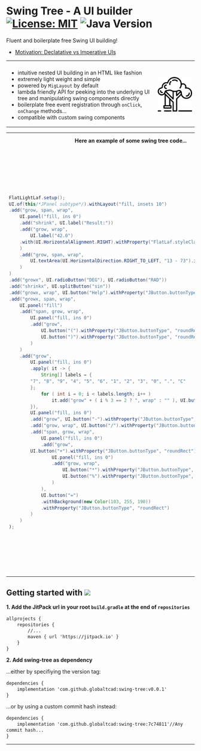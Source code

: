 
# Swing Tree - A UI builder [![License: MIT](https://img.shields.io/badge/License-MIT-yellow.svg)](https://opensource.org/licenses/MIT) ![Java Version](https://img.shields.io/static/v1.svg?label=Java&message=8%2B&color=blue) #

Fluent and boilerplate free Swing UI building!

- [Motivation: Declatative vs Imperative UIs](docs/markdown/Motivation.md)

<table>
<tr>
<th></th>
<th></th>
</tr>
<tr>
<td> 

- intuitive nested UI building in an HTML like fashion
- extremely light weight and simple
- powered by `MigLayout` by default
- lambda friendly API for peeking into the underlying UI tree and manipulating swing components directly
- boilerplate free event registration through `onClick`, `onChange` methods...
- compatible with custom swing components
	
</td>
<td>
	
<img href="https://www.flaticon.com/free-icons/swing" title="swing icons" src="docs/img/swing.png" style="width:200px;"/>
</td>
</tr>
</table>


<table>
<tr>
<th>Here an example of some swing tree code...</th>
<th>...producing this UI.</th>
</tr>
<tr>
<td> 

```java
FlatLightLaf.setup();
UI.of(this/*JPanel subtype*/).withLayout("fill, insets 10")
.add("grow, span, wrap",
    UI.panel("fill, ins 0")
    .add("shrink", UI.label("Result:"))
    .add("grow, wrap",
        UI.label("42.0")
	.with(UI.HorizontalAlignment.RIGHT).withProperty("FlatLaf.styleClass", "large")
    )
    .add("grow, span, wrap",
        UI.textArea(UI.HorizontalDirection.RIGHT_TO_LEFT, "13 - 73").id("result-text-area")
    )
)
.add("growx", UI.radioButton("DEG"), UI.radioButton("RAD"))
.add("shrinkx", UI.splitButton("sin"))
.add("growx, wrap", UI.button("Help").withProperty("JButton.buttonType", "help"))
.add("growx, span, wrap",
    UI.panel("fill")
    .add("span, grow, wrap",
        UI.panel("fill, ins 0")
        .add("grow",
            UI.button("(").withProperty("JButton.buttonType", "roundRect"),
            UI.button(")").withProperty("JButton.buttonType", "roundRect")
        )
    )
    .add("grow",
        UI.panel("fill, ins 0")
        .apply( it -> {
            String[] labels = {
		"7", "8", "9", "4", "5", "6", "1", "2", "3", "0", ".", "C"
	    };
            for ( int i = 0; i < labels.length; i++ )
                it.add("grow" + ( i % 3 == 2 ? ", wrap" : "" ), UI.button(labels[i]));
        }),
        UI.panel("fill, ins 0")
        .add("grow", UI.button("-").withProperty("JButton.buttonType", "roundRect"))
        .add("grow, wrap", UI.button("/").withProperty("JButton.buttonType", "roundRect"))
        .add("span, grow, wrap",
            UI.panel("fill, ins 0")
            .add("grow", 
		UI.button("+").withProperty("JButton.buttonType", "roundRect")),
                UI.panel("fill, ins 0")
                .add("grow, wrap",
                    UI.button("*").withProperty("JButton.buttonType", "roundRect"),
                    UI.button("%").withProperty("JButton.buttonType", "roundRect")
                )
            ),
            UI.button("=")
            .withBackground(new Color(103, 255, 190))
            .withProperty("JButton.buttonType", "roundRect")
        )
    )
);
```

</td>
<td style="vertical-align:top">
<img href="" title="example" src="docs/img/simple-example.png" style="width:100%"/>

---
	
As you can see, swing tree has a very simple API, which only requires a
single class to be imported, the `UI` class which can even be imported 
statically to remove any `UI.` prefixes.

---
	
Also, note that the are usually 2 arguments 
added to a tree node: a `String` and then UI nodes.
This first argument simply translates 
to the layout constraints which should be applied
to the UI element(s) added. <br>
	
In this example, strings will be passed to a `MigLayout`
simply because it is a general purpose layout and no other
layout was specified.

---
	
</td>
</tr>
</table>

## Getting started with [![](https://jitpack.io/v/globaltcad/swing-tree.svg)](https://jitpack.io/#globaltcad/swing-tree) ##
**1. Add the JitPack url in your root `build.gradle` at the end of `repositories`**
```
allprojects {
	repositories {
		//...
		maven { url 'https://jitpack.io' }
	}
}
```
**2. Add swing-tree as dependency**

...either by specifiying the version tag:
```
dependencies {
	implementation 'com.github.globaltcad:swing-tree:v0.0.1'
}
```
...or by using a custom commit hash instead:
```
dependencies {
	implementation 'com.github.globaltcad:swing-tree:7c74811'//Any commit hash...
}
```
---

